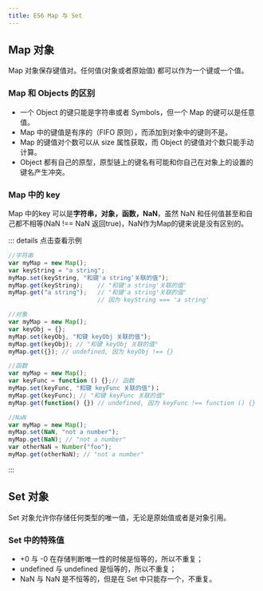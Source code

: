 ```yaml
---
title: ES6 Map 与 Set
---
```


## Map 对象

Map 对象保存键值对。任何值(对象或者原始值) 都可以作为一个键或一个值。

### Map 和 Objects 的区别

+ 一个 Object 的键只能是字符串或者 Symbols，但一个 Map 的键可以是任意值。
+ Map 中的键值是有序的（FIFO 原则），而添加到对象中的键则不是。
+ Map 的键值对个数可以从 size 属性获取，而 Object 的键值对个数只能手动计算。
+ Object 都有自己的原型，原型链上的键名有可能和你自己在对象上的设置的键名产生冲突。

### Map 中的 key

Map 中的key 可以是**字符串，对象，函数，NaN**，虽然 NaN 和任何值甚至和自己都不相等(NaN !== NaN 返回true)，NaN作为Map的键来说是没有区别的。

::: details 点击查看示例
```js
//字符串
var myMap = new Map();
var keyString = "a string"; 
myMap.set(keyString, "和键'a string'关联的值");
myMap.get(keyString);    // "和键'a string'关联的值"
myMap.get("a string");   // "和键'a string'关联的值"
                         // 因为 keyString === 'a string'

//对象
var myMap = new Map();
var keyObj = {};
myMap.set(keyObj, "和键 keyObj 关联的值");
myMap.get(keyObj); // "和键 keyObj 关联的值"
myMap.get({}); // undefined, 因为 keyObj !== {}

//函数
var myMap = new Map();
var keyFunc = function () {};// 函数
myMap.set(keyFunc, "和键 keyFunc 关联的值")；
myMap.get(keyFunc); // "和键 keyFunc 关联的值"
myMap.get(function() {}) // undefined, 因为 keyFunc !== function () {}

//NaN
var myMap = new Map();
myMap.set(NaN, "not a number");
myMap.get(NaN); // "not a number"
var otherNaN = Number("foo");
myMap.get(otherNaN); // "not a number"

```

:::

## Set 对象

Set 对象允许你存储任何类型的唯一值，无论是原始值或者是对象引用。

### Set 中的特殊值

- +0 与 -0 在存储判断唯一性的时候是恒等的，所以不重复；
- undefined 与 undefined 是恒等的，所以不重复；
- NaN 与 NaN 是不恒等的，但是在 Set 中只能存一个，不重复。

